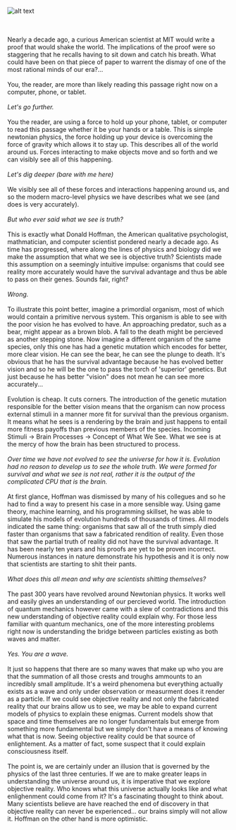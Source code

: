 ![alt text](https://theCaseFor.github.io/MyS.jpeg)


<html>
  <body>
    <p><br><br>Nearly a decade ago, a curious American scientist at MIT would write a proof that would shake the world. The implications of the proof were so staggering that he recalls having to sit down and catch his breath. What could have been on that piece of paper to warrent the dismay of one of the most rational minds of our era?...<br><br>You, the reader, are more than likely reading this passage right now on a computer, phone, or tablet.<br><br><i>Let's go further.</i><br><br>You the reader, are using a force to hold up your phone, tablet, or computer to read this passage whether it be your hands or a table. This is simple newtonian physics, the force holding up your device is overcoming the force of gravity which allows it to stay up. This describes all of the world around us. Forces interacting to make objects move and so forth and we can visibly see all of this happening.<br><br><i>Let's dig deeper (bare with me here)</i><br><br>We visibly see all of these forces and interactions happening around us, and so the modern macro-level physics we have describes what we see (and does is very accurately).<br><br><i>But who ever said what we see is truth?</i><br><br>This is exactly what Donald Hoffman, the American qualitative psychologist, mathmatician, and computer scientist pondered nearly a decade ago. As time has progressed, where along the lines of physics and biology did we make the assumption that what we see is objective truth? Scientists made this assumption on a seemingly intuitive impulse: organisms that could see reality more accurately would have the survival advantage and thus be able to pass on their genes. Sounds fair, right?<br><br><i>Wrong.</i><br><br>To illustrate this point better, imagine a primordial organism, most of which would contain a primitive nervous system. This organism is able to see with the poor vision he has evolved to have. An approaching predator, such as a bear, might appear as a brown blob. A fall to the death might be percieved as another stepping stone. Now imagine a different organism of the same species, only this one has had a genetic mutation which encodes for better, more clear vision. He can see the bear, he can see the plunge to death. It's obvious that he has the survival advantage because he has evolved better vision and so he will be the one to pass the torch of 'superior' genetics. But just because he has better "vision" does not mean he can see more accurately...<br><br>Evolution is cheap. It cuts corners. The introduction of the genetic mutation responsible for the better vision means that the organism can now process external stimuli in a manner more fit for survival than the previous organism. It means what he sees is a rendering by the brain and just happens to entail more fitness payoffs than previous members of the species. Incoming Stimuli -> Brain Processes -> Concept of What We See. What we see is at the mercy of how the brain has been structured to process.<br><br><i>Over time we have not evolved to see the universe for how it is. Evolution had no reason to develop us to see the whole truth. We were formed for survival and what we see is not real, rather it is the output of the complicated CPU that is the brain.</i><br><br>At first glance, Hoffman was dismissed by many of his collegues and so he had to find a way to present his case in a more sensible way. Using game theory, machine learning, and his programming skillset, he was able to simulate his models of evolution hundreds of thousands of times. All models indicated the same thing: organisms that saw all of the truth simply died faster than organisms that saw a fabricated rendition of reality. Even those that saw the partial truth of reality did not have the survival advantage. It has been nearly ten years and his proofs are yet to be proven incorrect. Numerous instances in nature demonstrate his hypothesis and it is only now that scientists are starting to shit their pants.<br><br><i>What does this all mean and why are scientists shitting themselves?</i><br><br>The past 300 years have revolved around Newtonian physics. It works well and easily gives an understanding of our percieved world. The introduction of quantum mechanics however came with a slew of contradictions and this new understanding of objective reality could explain why. For those less familiar with quantum mechanics, one of the more interesting problems right now is understanding the bridge between particles existing as both waves and matter.<br><br><i>Yes. You are a wave.</i><br><br>It just so happens that there are so many waves that make up who you are that the summation of all those crests and troughs ammounts to an incredibly small amplitude. It's a weird phenomena but everything actually exists as a wave and only under observation or measurment does it render as a particle. If we could see objective reality and not only the fabricated reality that our brains allow us to see, we may be able to expand current models of physics to explain these enigmas. Current models show that space and time themselves are no longer fundamentals but emerge from something more fundamental but we simply don't have a means of knowing what that is now. Seeing objective reality could be that source of enlightement. As a matter of fact, some suspect that it could explain consciousness itself.<br><br>The point is, we are certainly under an illusion that is governed by the physics of the last three centuries. If we are to make greater leaps in understanding the universe around us, it is imperative that we explore objective reality. Who knows what this universe actually looks like and what enlighenment could come from it? It's a fascinating thought to think about. Many scientists believe are have reached the end of discovery in that objective reality can never be experienced... our brains simply will not allow it. Hoffman on the other hand is more optimistic. 
    </p>
  
   
  </body>
  
  <!-- put this wherever you want your comment box to show up -->
  <div class="commentbox"></div>

  <script>
  import commentBox from 'commentbox.io'; // also available on CDN
  commentBox('5714728378695680-proj');
  </script>
</html>



